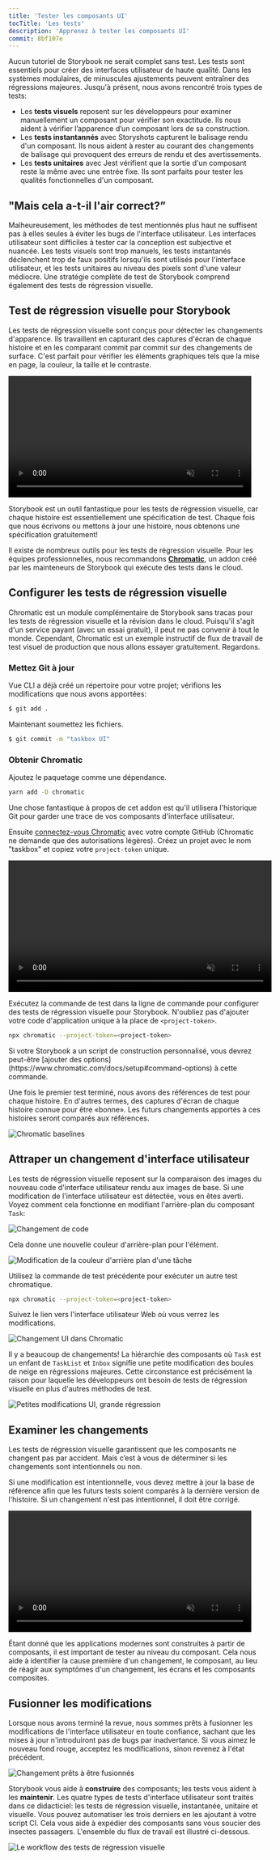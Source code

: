 ```yaml
---
title: 'Tester les composants UI'
tocTitle: 'Les tests'
description: 'Apprenez à tester les composants UI'
commit: 8bf107e
---
```


Aucun tutoriel de Storybook ne serait complet sans test. Les tests sont essentiels pour créer des interfaces utilisateur de haute qualité. Dans les systèmes modulaires, de minuscules ajustements peuvent entraîner des régressions majeures. Jusqu'à présent, nous avons rencontré trois types de tests:

- Les **tests visuels** reposent sur les développeurs pour examiner manuellement un composant pour vérifier son exactitude. Ils nous aident à vérifier l’apparence d’un composant lors de sa construction.
- Les **tests instantannés** avec Storyshots capturent le balisage rendu d'un composant. Ils nous aident à rester au courant des changements de balisage qui provoquent des erreurs de rendu et des avertissements.
- Les **tests unitaires** avec Jest vérifient que la sortie d'un composant reste la même avec une entrée fixe. Ils sont parfaits pour tester les qualités fonctionnelles d'un composant.

## "Mais cela a-t-il l'air correct?”

Malheureusement, les méthodes de test mentionnés plus haut ne suffisent pas à elles seules à éviter les bugs de l'interface utilisateur. Les interfaces utilisateur sont difficiles à tester car la conception est subjective et nuancée. Les tests visuels sont trop manuels, les tests instantanés déclenchent trop de faux positifs lorsqu'ils sont utilisés pour l'interface utilisateur, et les tests unitaires au niveau des pixels sont d'une valeur médiocre. Une stratégie complète de test de Storybook comprend également des tests de régression visuelle.

## Test de régression visuelle pour Storybook

Les tests de régression visuelle sont conçus pour détecter les changements d'apparence. Ils travaillent en capturant des captures d'écran de chaque histoire et en les comparant commit par commit sur des changements de surface. C'est parfait pour vérifier les éléments graphiques tels que la mise en page, la couleur, la taille et le contraste.

<video autoPlay muted playsInline loop style="width:480px; margin: 0 auto;">
  <source
    src="/intro-to-storybook/visual-regression-testing.mp4"
    type="video/mp4"
  />
</video>

Storybook est un outil fantastique pour les tests de régression visuelle, car chaque histoire est essentiellement une spécification de test. Chaque fois que nous écrivons ou mettons à jour une histoire, nous obtenons une spécification gratuitement!

Il existe de nombreux outils pour les tests de régression visuelle. Pour les équipes professionnelles, nous recommandons [**Chromatic**](https://www.chromatic.com/), un addon créé par les mainteneurs de Storybook qui exécute des tests dans le cloud.

## Configurer les tests de régression visuelle

Chromatic est un module complémentaire de Storybook sans tracas pour les tests de régression visuelle et la révision dans le cloud. Puisqu'il s'agit d'un service payant (avec un essai gratuit), il peut ne pas convenir à tout le monde. Cependant, Chromatic est un exemple instructif de flux de travail de test visuel de production que nous allons essayer gratuitement. Regardons.

### Mettez Git à jour

Vue CLI a déjà créé un répertoire pour votre projet; vérifions les modifications que nous avons apportées:

```bash
$ git add .
```

Maintenant soumettez les fichiers.

```bash
$ git commit -m "taskbox UI"
```

### Obtenir Chromatic

Ajoutez le paquetage comme une dépendance.

```bash
yarn add -D chromatic
```

Une chose fantastique à propos de cet addon est qu'il utilisera l'historique Git pour garder une trace de vos composants d'interface utilisateur.

Ensuite [connectez-vous Chromatic](https://bit.ly/2Is93Ez) avec votre compte GitHub (Chromatic ne demande que des autorisations légères). Créez un projet avec le nom "taskbox" et copiez votre `project-token` unique.

<video autoPlay muted playsInline loop style="width:520px; margin: 0 auto;">
  <source
    src="/intro-to-storybook/chromatic-setup-learnstorybook.mp4"
    type="video/mp4"
  />
</video>

Exécutez la commande de test dans la ligne de commande pour configurer des tests de régression visuelle pour Storybook. N'oubliez pas d'ajouter votre code d'application unique à la place de `<project-token>`.

```bash
npx chromatic --project-token=<project-token>
```

<div class="aside">
Si votre Storybook a un script de construction personnalisé, vous devrez peut-être [ajouter des options](https://www.chromatic.com/docs/setup#command-options) à cette commande.
</div>

Une fois le premier test terminé, nous avons des références de test pour chaque histoire. En d'autres termes, des captures d'écran de chaque histoire connue pour être «bonne». Les futurs changements apportés à ces histoires seront comparés aux références.

![Chromatic baselines](/intro-to-storybook/chromatic-baselines.png)

## Attraper un changement d'interface utilisateur

Les tests de régression visuelle reposent sur la comparaison des images du nouveau code d'interface utilisateur rendu aux images de base. Si une modification de l'interface utilisateur est détectée, vous en êtes averti. Voyez comment cela fonctionne en modifiant l'arrière-plan du composant `Task`:

![Changement de code](/intro-to-storybook/chromatic-change-to-task-component.png)

Cela donne une nouvelle couleur d'arrière-plan pour l'élément.

![Modification de la couleur d'arrière plan d'une tâche](/intro-to-storybook/chromatic-task-change.png)

Utilisez la commande de test précédente pour exécuter un autre test chromatique.

```bash
npx chromatic --project-token=<project-token>
```

Suivez le lien vers l'interface utilisateur Web où vous verrez les modifications.

![Changement UI dans Chromatic](/intro-to-storybook/chromatic-catch-changes.png)

Il y a beaucoup de changements! La hiérarchie des composants où `Task` est un enfant de `TaskList` et `Inbox` signifie une petite modification des boules de neige en régressions majeures. Cette circonstance est précisément la raison pour laquelle les développeurs ont besoin de tests de régression visuelle en plus d'autres méthodes de test.

![Petites modifications UI, grande régression](/intro-to-storybook/minor-major-regressions.gif)

## Examiner les changements

Les tests de régression visuelle garantissent que les composants ne changent pas par accident. Mais c’est à vous de déterminer si les changements sont intentionnels ou non.

Si une modification est intentionnelle, vous devez mettre à jour la base de référence afin que les futurs tests soient comparés à la dernière version de l'histoire. Si un changement n'est pas intentionnel, il doit être corrigé.

<video autoPlay muted playsInline loop style="width:480px; margin: 0 auto;">
  <source
    src="/intro-to-storybook/website-workflow-review-merge-optimized.mp4"
    type="video/mp4"
  />
</video>

Étant donné que les applications modernes sont construites à partir de composants, il est important de tester au niveau du composant. Cela nous aide à identifier la cause première d'un changement, le composant, au lieu de réagir aux symptômes d'un changement, les écrans et les composants composites.

## Fusionner les modifications

Lorsque nous avons terminé la revue, nous sommes prêts à fusionner les modifications de l'interface utilisateur en toute confiance, sachant que les mises à jour n'introduiront pas de bugs par inadvertance. Si vous aimez le nouveau fond rouge, acceptez les modifications, sinon revenez à l'état précédent.

![Changement prêts à être fusionnés](/intro-to-storybook/chromatic-review-finished.png)

Storybook vous aide à **construire** des composants; les tests vous aident à les **maintenir**. Les quatre types de tests d'interface utilisateur sont traités dans ce didacticiel: les tests de régression visuelle, instantanée, unitaire et visuelle. Vous pouvez automatiser les trois derniers en les ajoutant à votre script CI. Cela vous aide à expédier des composants sans vous soucier des insectes passagers. L'ensemble du flux de travail est illustré ci-dessous.

![Le workflow des tests de régression visuelle](/intro-to-storybook/cdd-review-workflow.png)
